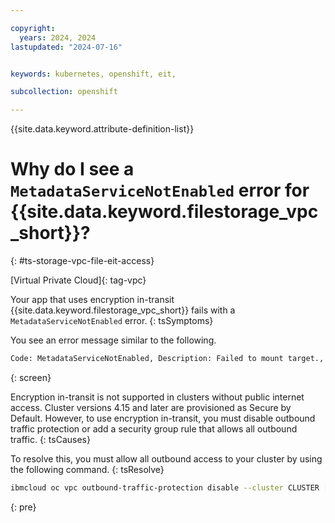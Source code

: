 ```yaml
---

copyright: 
  years: 2024, 2024
lastupdated: "2024-07-16"


keywords: kubernetes, openshift, eit, 

subcollection: openshift

---
```


{{site.data.keyword.attribute-definition-list}}



# Why do I see a `MetadataServiceNotEnabled` error for {{site.data.keyword.filestorage_vpc_short}}?
{: #ts-storage-vpc-file-eit-access}

[Virtual Private Cloud]{: tag-vpc}


Your app that uses encryption in-transit {{site.data.keyword.filestorage_vpc_short}} fails with a `MetadataServiceNotEnabled` error.
{: tsSymptoms}


You see an error message similar to the following.

```sh
Code: MetadataServiceNotEnabled, Description: Failed to mount target., BackendError: Response from mount-helper-container -> Exit Status Code: exit status 1 ,ResponseCode: 500, Action: Metadata service might not be enabled for worker node. Make sure to use IKS>=1.30 or OpenShift>=4.16 cluster.}
```
{: screen}

Encryption in-transit is not supported in clusters without public internet access. Cluster versions 4.15 and later are provisioned as Secure by Default. However, to use encryption in-transit, you must disable outbound traffic protection or add a security group rule that allows all outbound traffic.
{: tsCauses}

To resolve this, you must allow all outbound access to your cluster by using the following command.
{: tsResolve}

```sh
ibmcloud oc vpc outbound-traffic-protection disable --cluster CLUSTER [-f] [-q]
```
{: pre}


